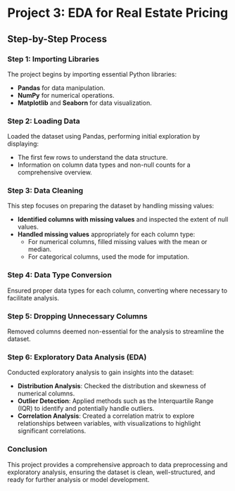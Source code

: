 # Project 3: EDA for Real Estate Pricing

## Step-by-Step Process

### Step 1: Importing Libraries
The project begins by importing essential Python libraries:
- **Pandas** for data manipulation.
- **NumPy** for numerical operations.
- **Matplotlib** and **Seaborn** for data visualization.

### Step 2: Loading Data
Loaded the dataset using Pandas, performing initial exploration by displaying:
- The first few rows to understand the data structure.
- Information on column data types and non-null counts for a comprehensive overview.

### Step 3: Data Cleaning
This step focuses on preparing the dataset by handling missing values:
- **Identified columns with missing values** and inspected the extent of null values.
- **Handled missing values** appropriately for each column type:
  - For numerical columns, filled missing values with the mean or median.
  - For categorical columns, used the mode for imputation.
  
### Step 4: Data Type Conversion
Ensured proper data types for each column, converting where necessary to facilitate analysis.

### Step 5: Dropping Unnecessary Columns
Removed columns deemed non-essential for the analysis to streamline the dataset.

### Step 6: Exploratory Data Analysis (EDA)
Conducted exploratory analysis to gain insights into the dataset:
- **Distribution Analysis**: Checked the distribution and skewness of numerical columns.
- **Outlier Detection**: Applied methods such as the Interquartile Range (IQR) to identify and potentially handle outliers.
- **Correlation Analysis**: Created a correlation matrix to explore relationships between variables, with visualizations to highlight significant correlations.

### Conclusion
This project provides a comprehensive approach to data preprocessing and exploratory analysis, ensuring the dataset is clean, well-structured, and ready for further analysis or model development.
